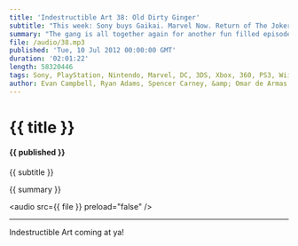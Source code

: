 ```yaml
---
title: 'Indestructible Art 38: Old Dirty Ginger'
subtitle: "This week: Sony buys Gaikai. Marvel Now. Return of The Joker. EU ruling on digital ownership. Kickstarter funded Cyber Force. Hope for Vita Borderlands 2. New team on Detective Comics. Pros and Cons to Playstation Plus, playing on easy, and much more."
summary: "The gang is all together again for another fun filled episode of Indestructible Art. This week Evan and Omar talk about Sony purchasing streaming game provider Gaikai. Seth Killian finds a new home at Sony Santa Monica. Gearbox's Randy Pitchford wants someone else to make a Borderlands 2 for PS Vita. An EU court rules that consumers have the right to resell their downloaded games. Notch's new game Scrolls enters paid beta. Ryan and Spencer talk about the return of the Joker. A new team for Detective Comics. Marvel Now might be Marvel's answer to the DC relaunch. 90's Cyber Force to return as a free series funded by Kickstarter. Ryan wonders is Playstation Plus is worth it. Omar asks the team for guidance on a gaming dilemma he's having. A couple idea's from listener Brad get discussed."
file: /audio/38.mp3
published: 'Tue, 10 Jul 2012 00:00:00 GMT'
duration: '02:01:22'
length: 58320446
tags: Sony, PlayStation, Nintendo, Marvel, DC, 3DS, Xbox, 360, PS3, Wii, PSN, XBLA, Video Games, Comics, Games, Indestructible Art, Gaikai, Marvel Now, Borderlands, Vita, Cyber Force, Seth Killian, Batman, The Joker
author: Evan Campbell, Ryan Adams, Spencer Carney, &amp; Omar de Armas
---
```


# {{ title }}

#### {{ published }}

{{ subtitle }}  
  
{{ summary }}  

<audio src={{ file }} preload="false" />

- - -

Indestructible Art coming at ya!
